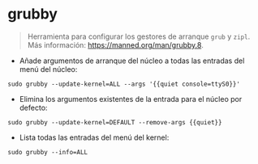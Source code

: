 # grubby

> Herramienta para configurar los gestores de arranque `grub` y `zipl`.
> Más información: <https://manned.org/man/grubby.8>.

- Añade argumentos de arranque del núcleo a todas las entradas del menú del núcleo:

`sudo grubby --update-kernel=ALL --args '{{quiet console=ttyS0}}'`

- Elimina los argumentos existentes de la entrada para el núcleo por defecto:

`sudo grubby --update-kernel=DEFAULT --remove-args {{quiet}}`

- Lista todas las entradas del menú del kernel:

`sudo grubby --info=ALL`
